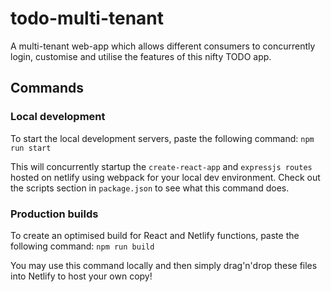 # todo-multi-tenant
A multi-tenant web-app which allows different consumers to concurrently login, customise and utilise the features of this nifty TODO app.

## Commands
### Local development
To start the local development servers, paste the following command:
`npm run start`

This will concurrently startup the `create-react-app` and `expressjs routes` hosted on netlify using webpack for your local dev environment.  Check out the scripts section in `package.json` to see what this command does.

### Production builds
To create an optimised build for React and Netlify functions, paste the following command:
`npm run build`

You may use this command locally and then simply drag'n'drop these files into Netlify to host your own copy!
